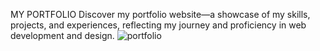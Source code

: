 MY PORTFOLIO 
Discover my portfolio website—a showcase of my skills, projects, and experiences, reflecting my journey and proficiency in web development and design.
![portfolio](https://github.com/Pranjalbajpai3030/Portfolio/assets/127866867/492e67e3-22b6-4f98-85db-50b73b784c24)

